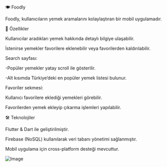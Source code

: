 🍽️ Foodly

Foodly, kullanıcıların yemek aramalarını kolaylaştıran bir mobil uygulamadır.

🚀 Özellikler

Kullanıcılar aradıkları yemek hakkında detaylı bilgiye ulaşabilir.

İstenirse yemekler favorilere eklenebilir veya favorilerden kaldırılabilir.

Search sayfası:

-Popüler yemekler yatay scroll ile gösterilir.

-Alt kısımda Türkiye’deki en popüler yemek listesi bulunur.

Favoriler sekmesi:

Kullanıcı favorilere eklediği yemekleri görebilir.

Favorilerden yemek ekleyip çıkarma işlemleri yapılabilir.

🛠️ Teknolojiler

Flutter & Dart ile geliştirilmiştir.

Firebase (NoSQL) kullanılarak veri tabanı yönetimi sağlanmıştır.

Mobil uygulama için cross-platform desteği mevcuttur.


![Image](https://github.com/user-attachments/assets/25111a07-eca4-4b7d-b794-e98eabe290b0)


